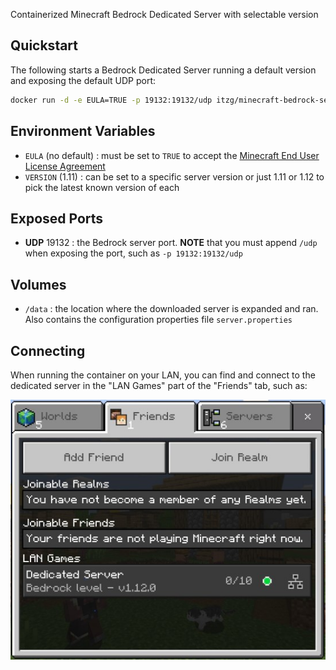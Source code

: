 Containerized Minecraft Bedrock Dedicated Server with selectable version

## Quickstart

The following starts a Bedrock Dedicated Server running a default version and
exposing the default UDP port: 

```bash
docker run -d -e EULA=TRUE -p 19132:19132/udp itzg/minecraft-bedrock-server
```

## Environment Variables

- `EULA` (no default) : must be set to `TRUE` to 
  accept the [Minecraft End User License Agreement](https://minecraft.net/terms)
- `VERSION` (1.11) : can be set to a specific server version or just 1.11 or 1.12 to pick
  the latest known version of each

## Exposed Ports

- **UDP** 19132 : the Bedrock server port. 
  **NOTE** that you must append `/udp` when exposing the port, such as `-p 19132:19132/udp`
  
## Volumes

- `/data` : the location where the downloaded server is expanded and ran. Also contains the
  configuration properties file `server.properties`
  
## Connecting

When running the container on your LAN, you can find and connect to the dedicated server
in the "LAN Games" part of the "Friends" tab, such as:

![](docs/example-client.jpg)